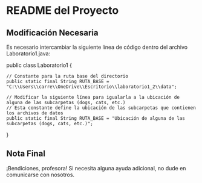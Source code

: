 
# README del Proyecto

## Modificación Necesaria

Es necesario intercambiar la siguiente línea de código dentro del archivo Laboratorio1.java:

public class Laboratorio1 {

    // Constante para la ruta base del directorio
    public static final String RUTA_BASE = "C:\\Users\\carre\\OneDrive\\Escritorio\\laboratorio1_2\\data";

    // Modificar la siguiente línea para igualarla a la ubicación de alguna de las subcarpetas (dogs, cats, etc.)
    // Esta constante define la ubicación de las subcarpetas que contienen los archivos de datos
    public static final String RUTA_BASE = "Ubicación de alguna de las subcarpetas (dogs, cats, etc.)";
}

## Nota Final

¡Bendiciones, profesora! Si necesita alguna ayuda adicional, no dude en comunicarse con nosotros.
